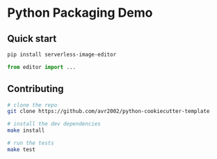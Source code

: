 # Python Packaging Demo

## Quick start

```bash
pip install serverless-image-editor
```

```python
from editor import ...
```

## Contributing

```bash
# clone the repo
git clone https://github.com/avr2002/python-cookiecutter-template

# install the dev dependencies
make install

# run the tests
make test
```
